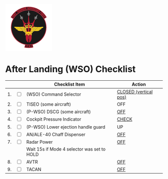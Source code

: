 ![JTAF Logo](../../../JTAF/img/Logo.png)

# **After Landing (WSO) Checklist**

| | | Checklist Item | Action |
|-|-| ---------------| -------|
|1.|  <input type="checkbox">  | (WSO) Command Selector | [CLOSED (vertical pos)](../../../cockpit/wso/upfront_indicators.md#command-ejection-select-handle) |
|2.|  <input type="checkbox">  | TISEO (some aircraft) | OFF |
|3.|  <input type="checkbox">  | (P-WSO) DSCG (some aircraft) | [OFF](../../../cockpit/wso/pedestal_group.md#mode-knob) |
|4.|  <input type="checkbox">  | Cockpit Pressure Indicator | [CHECK](../../../cockpit/wso/left_console/aft_section.md#cockpit-altitude-gauge) |
|5.|  <input type="checkbox">  | (P-WSO) Lower ejection handle guard | UP |
|6.|  <input type="checkbox">  | AN/ALE-40 Chaff Dispenser | [OFF](../../../cockpit/wso/left_console/center_section.md#anale-40-cockpit-control-unit-ccu) |
|7.|  <input type="checkbox">  | Radar Power | [OFF](../../../cockpit/wso/left_console/center_section.md#power-knob) |
|  |                           | Wait 15s if Mode 4 selector was set to HOLD | |
|8.|  <input type="checkbox">  | AVTR | [OFF](../../../cockpit/wso/left_sub_panel.md#avtr-control) |
|9.|  <input type="checkbox">  | TACAN | [OFF](../../../cockpit/wso/left_console/aft_section.md#tacan-control-panel) |